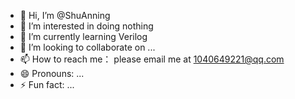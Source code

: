 - 👋 Hi, I’m @ShuAnning
- 👀 I’m interested in doing nothing
- 🌱 I’m currently learning Verilog
- 💞️ I’m looking to collaborate on ...
- 📫 How to reach me： please email me at 1040649221@qq.com
- 😄 Pronouns: ...
- ⚡ Fun fact: ...

<!---
ShuAnning/ShuAnning is a ✨ special ✨ repository because its `README.md` (this file) appears on your GitHub profile.
You can click the Preview link to take a look at your changes.
--->
